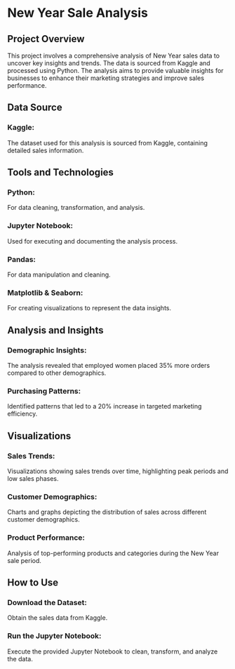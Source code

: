 # New Year Sale Analysis
## Project Overview
This project involves a comprehensive analysis of New Year sales data to uncover key insights and trends. The data is sourced from Kaggle and processed using Python. The analysis aims to provide valuable insights for businesses to enhance their marketing strategies and improve sales performance.

## Data Source
### Kaggle: 
The dataset used for this analysis is sourced from Kaggle, containing detailed sales information.
## Tools and Technologies
### Python: 
For data cleaning, transformation, and analysis.
### Jupyter Notebook: 
Used for executing and documenting the analysis process.
### Pandas: 
For data manipulation and cleaning.
### Matplotlib & Seaborn: 
For creating visualizations to represent the data insights.
## Analysis and Insights
### Demographic Insights: 
The analysis revealed that employed women placed 35% more orders compared to other demographics.
### Purchasing Patterns: 
Identified patterns that led to a 20% increase in targeted marketing efficiency.
## Visualizations
### Sales Trends: 
Visualizations showing sales trends over time, highlighting peak periods and low sales phases.
### Customer Demographics: 
Charts and graphs depicting the distribution of sales across different customer demographics.
### Product Performance: 
Analysis of top-performing products and categories during the New Year sale period.
## How to Use
### Download the Dataset: 
Obtain the sales data from Kaggle.
### Run the Jupyter Notebook: 
Execute the provided Jupyter Notebook to clean, transform, and analyze the data.
